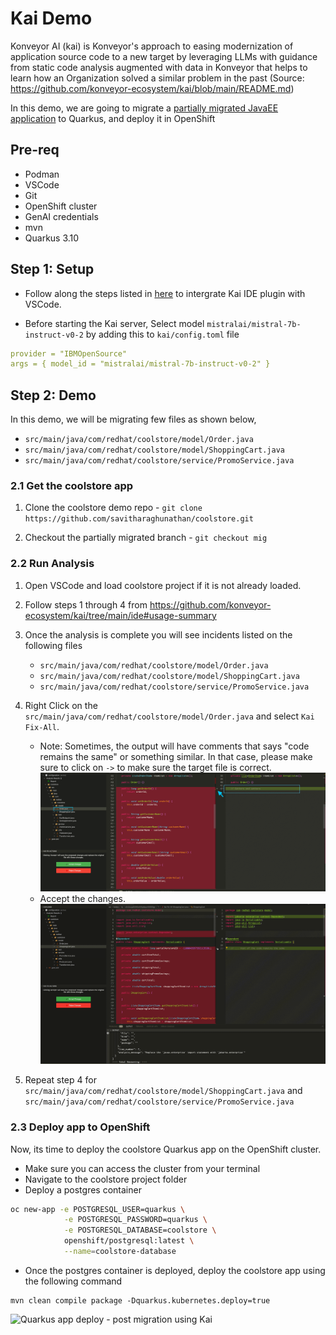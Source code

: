 # Kai Demo

Konveyor AI (kai) is Konveyor's approach to easing modernization of application source code to a new target by leveraging LLMs with guidance from static code analysis augmented with data in Konveyor that helps to learn how an Organization solved a similar problem in the past (Source: https://github.com/konveyor-ecosystem/kai/blob/main/README.md)

In this demo, we are going to migrate a [partially migrated JavaEE application](https://github.com/savitharaghunathan/coolstore.git) to Quarkus, and deploy it in OpenShift

## Pre-req

- Podman
- VSCode
- Git
- OpenShift cluster
- GenAI credentials
- mvn
- Quarkus 3.10

## Step 1: Setup

- Follow along the steps listed in [here](https://github.com/konveyor-ecosystem/kai/tree/main/ide) to intergrate Kai IDE plugin with VSCode.

- Before starting the Kai server, Select model `mistralai/mistral-7b-instruct-v0-2` by adding this to `kai/config.toml` file

```yaml
provider = "IBMOpenSource"
args = { model_id = "mistralai/mistral-7b-instruct-v0-2" }
```

## Step 2: Demo

In this demo, we will be migrating few files as shown below,

- `src/main/java/com/redhat/coolstore/model/Order.java`
- `src/main/java/com/redhat/coolstore/model/ShoppingCart.java`
- `src/main/java/com/redhat/coolstore/service/PromoService.java`

### 2.1 Get the coolstore app

1. Clone the coolstore demo repo -
   `git clone https://github.com/savitharaghunathan/coolstore.git`

2. Checkout the partially migrated branch -
   `git checkout mig`

### 2.2 Run Analysis

1. Open VSCode and load coolstore project if it is not already loaded.
2. Follow steps 1 through 4 from https://github.com/konveyor-ecosystem/kai/tree/main/ide#usage-summary
3. Once the analysis is complete you will see incidents listed on the following files

   - `src/main/java/com/redhat/coolstore/model/Order.java`
   - `src/main/java/com/redhat/coolstore/model/ShoppingCart.java`
   - `src/main/java/com/redhat/coolstore/service/PromoService.java`

4. Right Click on the `src/main/java/com/redhat/coolstore/model/Order.java` and select `Kai Fix-All`.

   - Note: Sometimes, the output will have comments that says "code remains the same" or something similar. In that case, please make sure to click on `->` to make sure the target file is correct.
     ![Accept changes](accept.png)
   - Accept the changes.
     ![Accept workflow](demo2.gif)

5. Repeat step 4 for `src/main/java/com/redhat/coolstore/model/ShoppingCart.java` and `src/main/java/com/redhat/coolstore/service/PromoService.java`

### 2.3 Deploy app to OpenShift

Now, its time to deploy the coolstore Quarkus app on the OpenShift cluster.

- Make sure you can access the cluster from your terminal
- Navigate to the coolstore project folder
- Deploy a postgres container

```bash
oc new-app -e POSTGRESQL_USER=quarkus \
            -e POSTGRESQL_PASSWORD=quarkus \
            -e POSTGRESQL_DATABASE=coolstore \
            openshift/postgresql:latest \
            --name=coolstore-database
```

- Once the postgres container is deployed, deploy the coolstore app using the following command

```mvn
mvn clean compile package -Dquarkus.kubernetes.deploy=true
```

![Quarkus app deploy - post migration using Kai](deploy-orig.gif)
